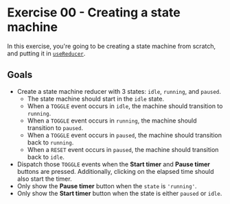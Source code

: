 # Exercise 00 - Creating a state machine

In this exercise, you're going to be creating a state machine from scratch, and putting it in [`useReducer`](https://reactjs.org/docs/hooks-reference.html#usereducer).

## Goals

- Create a state machine reducer with 3 states: `idle`, `running`, and `paused`.
  - The state machine should start in the `idle` state.
  - When a `TOGGLE` event occurs in `idle`, the machine should transition to `running`.
  - When a `TOGGLE` event occurs in `running`, the machine should transition to `paused`.
  - When a `TOGGLE` event occurs in `paused`, the machine should transition back to `running`.
  - When a `RESET` event occurs in `paused`, the machine should transition back to `idle`.
- Dispatch those `TOGGLE` events when the **Start timer** and **Pause timer** buttons are pressed. Additionally, clicking on the elapsed time should also start the timer.
- Only show the **Pause timer** button when the `state` is `'running'`.
- Only show the **Start timer** button when the state is either `paused` or `idle`.
